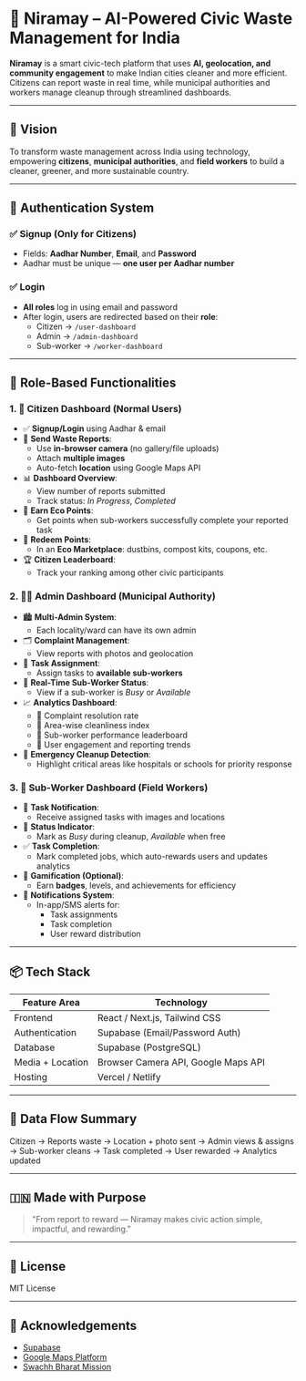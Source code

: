 
# 🌿 Niramay – AI-Powered Civic Waste Management for India

**Niramay** is a smart civic-tech platform that uses **AI, geolocation, and community engagement** to make Indian cities cleaner and more efficient. Citizens can report waste in real time, while municipal authorities and workers manage cleanup through streamlined dashboards.

---

## 🚀 Vision

To transform waste management across India using technology, empowering **citizens**, **municipal authorities**, and **field workers** to build a cleaner, greener, and more sustainable country.

---

## 🧾 Authentication System

### ✅ Signup (Only for Citizens)
- Fields: **Aadhar Number**, **Email**, and **Password**
- Aadhar must be unique — **one user per Aadhar number**

### ✅ Login
- **All roles** log in using email and password
- After login, users are redirected based on their **role**:
  - Citizen → `/user-dashboard`
  - Admin → `/admin-dashboard`
  - Sub-worker → `/worker-dashboard`

---

## 👤 Role-Based Functionalities

### 1. 👥 Citizen Dashboard (Normal Users)
- ✅ **Signup/Login** using Aadhar & email
- 📸 **Send Waste Reports**:
  - Use **in-browser camera** (no gallery/file uploads)
  - Attach **multiple images**
  - Auto-fetch **location** using Google Maps API
- 📊 **Dashboard Overview**:
  - View number of reports submitted
  - Track status: *In Progress*, *Completed*
- 🎯 **Earn Eco Points**:
  - Get points when sub-workers successfully complete your reported task
- 🏬 **Redeem Points**:
  - In an **Eco Marketplace**: dustbins, compost kits, coupons, etc.
- 🏆 **Citizen Leaderboard**:
  - Track your ranking among other civic participants

### 2. 🧑‍💼 Admin Dashboard (Municipal Authority)
- 🏙️ **Multi-Admin System**:
  - Each locality/ward can have its own admin
- 🗂️ **Complaint Management**:
  - View reports with photos and geolocation
- 🔁 **Task Assignment**:
  - Assign tasks to **available sub-workers**
- 📍 **Real-Time Sub-Worker Status**:
  - View if a sub-worker is *Busy* or *Available*
- 📈 **Analytics Dashboard**:
  - 📌 Complaint resolution rate
  - 🧭 Area-wise cleanliness index
  - 🔨 Sub-worker performance leaderboard
  - 🙋 User engagement and reporting trends
- 🚨 **Emergency Cleanup Detection**:
  - Highlight critical areas like hospitals or schools for priority response

### 3. 👷 Sub-Worker Dashboard (Field Workers)
- 🔔 **Task Notification**:
  - Receive assigned tasks with images and locations
- 🚦 **Status Indicator**:
  - Mark as *Busy* during cleanup, *Available* when free
- ✅ **Task Completion**:
  - Mark completed jobs, which auto-rewards users and updates analytics
- 🏅 **Gamification (Optional)**:
  - Earn **badges**, levels, and achievements for efficiency
- 📢 **Notifications System**:
  - In-app/SMS alerts for:
    - Task assignments
    - Task completion
    - User reward distribution

---

## 📦 Tech Stack

| Feature Area       | Technology                             |
|--------------------|-----------------------------------------|
| Frontend           | React / Next.js, Tailwind CSS           |
| Authentication     | Supabase (Email/Password Auth)          |
| Database           | Supabase (PostgreSQL)                   |
| Media + Location   | Browser Camera API, Google Maps API     |
| Hosting            | Vercel / Netlify                        |

---

## 🧭 Data Flow Summary

Citizen → Reports waste → Location + photo sent → Admin views & assigns → Sub-worker cleans → Task completed → User rewarded → Analytics updated

---

## 🇮🇳 Made with Purpose

> "From report to reward — Niramay makes civic action simple, impactful, and rewarding."

---

## 📄 License

MIT License

---

## 🏁 Acknowledgements

- [Supabase](https://supabase.com/)
- [Google Maps Platform](https://developers.google.com/maps)
- [Swachh Bharat Mission](https://swachhbharatmission.gov.in)
